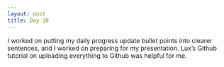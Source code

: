 ```yaml
---
layout: post
title: Day 10
---
```

I worked on putting my daily progress update bullet points into clearer sentences, and I worked on preparing for my presentation. Lux’s Github tutorial on uploading everything to Github was helpful for me.
